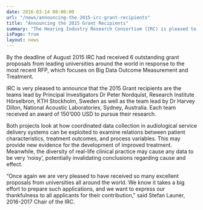 ```yaml
---
date: 2016-03-14 08:00:00
url: "/news/announcing-the-2015-irc-grant-recipients"
title: "Announcing the 2015 Grant Recipients"
summary: "The Hearing Industry Research Consortium (IRC) is pleased to announce its most recent grant proposal recipients: Principal Investigators Dr Peter Nordquist, Research Institute Hörselbron, KTH Stockholm, Sweden as well as the team lead by Dr Harvey Dillon, National Acoustic Laboratories, Sydney, Australia."
isPage: true
layout: news
---
```


By the deadline of August 2015 IRC had received 6 outstanding grant proposals
from leading universities around the world in response to the most recent RFP,
which focuses on Big Data Outcome Measurement and Treatment.

IRC is very pleased to announce that the 2015 Grant recipients are the teams
lead by Principal Investigators Dr Peter Nordquist, Research Institute
Hörselbron, KTH Stockholm, Sweden as well as the team lead by Dr Harvey Dillon,
National Acoustic Laboratories, Sydney, Australia. Each team received an award
of 150’000 USD to pursue their research.

Both projects look at how coordinated data collection in audiological service
delivery systems can be exploited to examine relations between patient
characteristics, treatment outcomes, and process variables. This may provide
new evidence for the development of improved treatment. Meanwhile, the
diversity of real-life clinical practice may cause any data to be very ‘noisy’,
potentially invalidating conclusions regarding cause and effect.

“Once again we are very pleased to have received so many excellent proposals
from universities all around the world. We know it takes a big effort to
prepare such applications, and we want to express our thankfulness to all
applicants for their contribution,” said Stefan Launer, 2016-2017 Chair of the
IRC.

